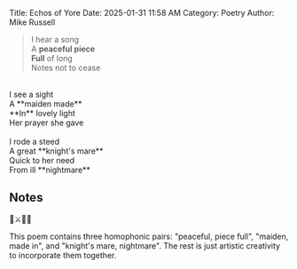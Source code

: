 Title: Echos of Yore
Date: 2025-01-31 11:58 AM
Category: Poetry
Author: Mike Russell

> I hear a song<br>
A **peaceful piece**<br>
**Full** of long<br>
Notes not to cease<br>
<br>
I see a sight<br>
A **maiden made**<br>
**In** lovely light<br>
Her prayer she gave<br>
<br>
I rode a steed<br>
A great **knight's mare**<br>
Quick to her need<br>
From ill **nightmare**<br>

## Notes

👸⚔️🐎🎵

This poem contains three homophonic pairs: "peaceful, piece full", "maiden, made in", and "knight's mare, nightmare". The rest is just artistic creativity to incorporate them together.
